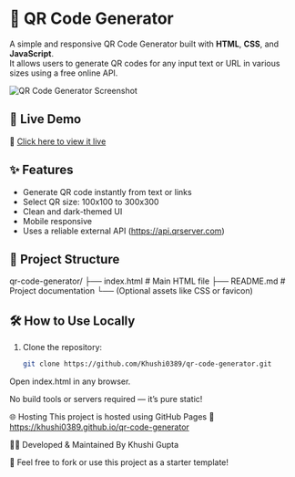 # 🧾 QR Code Generator

A simple and responsive QR Code Generator built with **HTML**, **CSS**, and **JavaScript**.  
It allows users to generate QR codes for any input text or URL in various sizes using a free online API.

![QR Code Generator Screenshot](qr-code-demo.png)

## 🚀 Live Demo

🔗 [Click here to view it live](https://khushi0389.github.io/qr-code-generator/)

## ✨ Features

- Generate QR code instantly from text or links
- Select QR size: 100x100 to 300x300
- Clean and dark-themed UI
- Mobile responsive
- Uses a reliable external API (https://api.qrserver.com)

## 📂 Project Structure

qr-code-generator/
├── index.html # Main HTML file
├── README.md # Project documentation
└── (Optional assets like CSS or favicon)


## 🛠️ How to Use Locally

1. Clone the repository:
   ```bash
   git clone https://github.com/Khushi0389/qr-code-generator.git
Open index.html in any browser.

No build tools or servers required — it’s pure static!

🌐 Hosting
This project is hosted using GitHub Pages
🔗 https://khushi0389.github.io/qr-code-generator

🧑‍💻 Developed & Maintained By
      Khushi Gupta

📌 Feel free to fork or use this project as a starter template!








